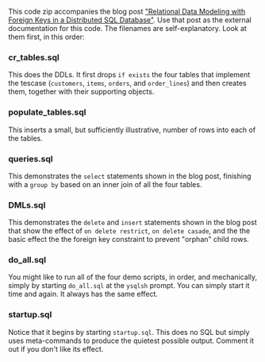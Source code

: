 This code zip accompanies the blog post ["Relational Data Modeling with Foreign Keys in a Distributed SQL Database"](https://blog.yugabyte.com/relational-data-modeling-with-foreign-keys-in-a-distributed-sql-database/). Use that post as the external documentation for this code. The filenames are self-explanatory. Look at them first, in this order:

### cr_tables.sql
This does the DDLs. It first drops `if exists` the four tables that implement the tescase (`customers`, `items`, `orders`, and `order_lines`) and then creates them, together with their supporting objects.

### populate_tables.sql
This inserts a small, but sufficiently illustrative, number of rows into each of the tables.

### queries.sql
This demonstrates the `select` statements shown in the blog post, finishing with a `group by` based on an inner join of all the four tables.

### DMLs.sql
This demonstrates the `delete` and `insert` statements shown in the blog post that show the effect of `on delete restrict`,  `on delete casade`, and the the basic effect the the foreign key constraint to prevent "orphan" child rows.

### do_all.sql
You might like to run all of the four demo scripts, in order, and mechanically, simply by starting `do_all.sql` at the `ysqlsh` prompt. You can simply start it time and again. It always has the same effect.

### startup.sql
Notice that it begins by starting `startup.sql`. This does no SQL but simply uses meta-commands to produce the quietest possible output. Comment it out if you don't like its effect.
